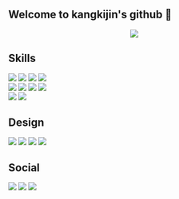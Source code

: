 ## Welcome to kangkijin's github 👋

<!--
**kangkijin/kangkijin** is a ✨ _special_ ✨ repository because its `README.md` (this file) appears on your GitHub profile.

Here are some ideas to get you started:

- 🔭 I’m currently working on ...
- 🌱 I’m currently learning ...
- 👯 I’m looking to collaborate on ...
- 🤔 I’m looking for help with ...
- 💬 Ask me about ...
- 📫 How to reach me: ...
- 😄 Pronouns: ...
- ⚡ Fun fact: ...
-->
<p align='center'>
    <img src="https://capsule-render.vercel.app/api?type=waving&color=auto&height=220&section=header&text=Kangkijin's%20Github&fontSize=70&animation=fadeIn&fontAlignY=38&descAlignY=51&descAlign=62"/>
</p>

<!-- 나의 레포짓토리 위젯 -->
<!-- [![Top Langs](https://github-readme-stats.vercel.app/api/top-langs/?username=kangkijin)](https://github.com/anuraghazra/github-readme-stats) -->

<h2>Skills</h2>

<img src="https://img.shields.io/badge/HTML5-E34F26?style=for-the-badge&logo=html5&logoColor=white" /> <img src="https://img.shields.io/badge/CSS3-1572B6?style=for-the-badge&logo=css3&logoColor=white" /> <img src="https://img.shields.io/badge/JavaScript-F7DF1E?style=for-the-badge&logo=JavaScript&logoColor=white" /> <img src="https://img.shields.io/badge/jQuery-0769AD?style=for-the-badge&logo=jquery&logoColor=white" /> <br />
<img src="https://img.shields.io/badge/Bootstrap-563D7C?style=for-the-badge&logo=bootstrap&logoColor=white" /> <img src="https://img.shields.io/badge/Vue.js-35495E?style=for-the-badge&logo=vue.js&logoColor=4FC08D" /> <img src="https://img.shields.io/badge/Node.js-43853D?style=for-the-badge&logo=node.js&logoColor=white" /> <img src="https://img.shields.io/badge/TypeScript-007ACC?style=for-the-badge&logo=typescript&logoColor=white" /> <img src="">
<br />
<img src="https://img.shields.io/badge/npm-CB3837?style=for-the-badge&logo=npm&logoColor=white" />
<img src="https://img.shields.io/badge/Netlify-00C7B7?style=for-the-badge&logo=netlify&logoColor=white" />

<h2>Design</h2>

<img src="https://img.shields.io/badge/Adobe%20Photoshop-31A8FF?style=for-the-badge&logo=Adobe%20Photoshop&logoColor=black" />  <img src="https://img.shields.io/badge/Adobe%20Illustrator-FF9A00?style=for-the-badge&logo=adobe%20illustrator&logoColor=white" />   <img src="https://img.shields.io/badge/Adobe%20XD-470137?style=for-the-badge&logo=Adobe%20XD&logoColor=#FF61F6" />  <img src="https://img.shields.io/badge/Figma-F24E1E?style=for-the-badge&logo=figma&logoColor=white" />


<h2>Social</h2>

<img src="https://img.shields.io/badge/GitLab-330F63?style=for-the-badge&logo=gitlab&logoColor=white" /> <img src="https://img.shields.io/badge/GitHub-100000?style=for-the-badge&logo=github&logoColor=white" /> <img src="https://img.shields.io/badge/SVN-1DA1F2?style=for-the-badge&logo=twitter&logoColor=white" />
